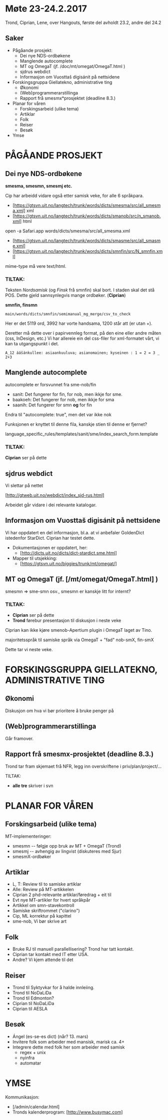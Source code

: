 #  Møte 23-24.2.2017

Trond, Ciprian, Lene, over Hangouts, første del avholdt 23.2, andre del 24.2

##  Saker
* Pågåande prosjekt:
    - Dei nye NDS-ordbøkene
    - Manglende autocomplete
    - MT og OmegaT (jf. /doc/mt/omegat/OmegaT.html )
    - sjdrus webdict
    - Informasjon om Vuosttaš digisánit på nettsidene
* Forskingsgruppa Giellatekno, administrative ting
    - Økonomi
    - (Web)programmerarstillinga
    - Rapport frå smesmx*prosjektet (deadline 8.3.)
* Planar for våren
    - Forskingsarbeid (ulike tema)
    - Artiklar
    - Folk
    - Reiser
    - Besøk
* Ymse

# PÅGÅANDE PROSJEKT

##  Dei nye NDS-ordbøkene

**smesma, smesmn, smesmj etc.**

Cip har arbeidd vidare også etter samisk veke, for alle 6 språkpara.

* [https://gtsvn.uit.no/langtech/trunk/words/dicts/smesma/src/all_smesma.xml] xml
* [https://gtsvn.uit.no/langtech/trunk/words/dicts/smanob/src/n_smanob.xml] html

open -a Safari.app words/dicts/smesma/src/all_smesma.xml

* [https://gtsvn.uit.no/langtech/trunk/words/dicts/smasme/src/all_smasme.xml]
* [https://gtsvn.uit.no/langtech/trunk/words/dicts/smnfin/src/N_smnfin.xml]

mime-type må vere text/html.

### TILTAK:
Teksten *Nordsamisk* (og *Finsk* frå smnfin) skal bort.
I staden skal det stå POS. Dette gjeld sannsynlegvis mange ordbøker. (**Ciprian**)

**smnfin, finsmn**

```main/words/dicts/smnfin/semimanual_mg_merge/csv_to_check```

Her er det 5119 ord, 3992 har vorte handsama, 1200 står att (er utan +).

Deretter må dette over i papirvennleg format, på den eine eller andre
måten (css, InDesign, etc.) Vi har allereie ein del css-filer for
xml-formatet vårt, vi kan ta utgangspunkt i det.

```A_12 áášánkullee: asiaankuuluva; asianomainen; kyseinen : 1 = 2 = 3 _ 2+3```

##  Manglende autocomplete

autocomplete er forsvunnet fra sme-nob/fin

* sanit: Det fungerer for fin, for nob, men ikkje for sme.
* baakoeh: Det fungerer for nob, men ikkje for sma
* saanih: Det fungerer for smn **og** for fin


Endra til "autocomplete: true", men det var ikke nok

Funksjonen er knyttet til denne fila, kanskje stien til denne er fjernet?

language_specific_rules/templates/sanit/sme/index_search_form.template

### TILTAK:
**Ciprian** ser på dette

##  sjdrus webdict

Vi slettar på nettet

[http://gtweb.uit.no/webdict/index_sjd-rus.html]

Arbeidet går vidare i dei relevante katalogar.

##  Informasjon om Vuosttaš digisánit på nettsidene

Vi har oppdatert en del informasjon, bl.a. at vi anbefaler GoldenDict istedenfor StarDict. Ciprian har testet dette.

* Dokumentasjonen er oppdatert, her:
    - [http://dicts.uit.no/dicts/dict-stardict.sme.html]
* Mapper til utsjekking:
    - [https://gtsvn.uit.no/biggies/trunk/mt/omegat/]

##  MT og OmegaT (jf. [/mt/omegat/OmegaT.html] )

smesmn => sme-smn osv., smesmn er kanskje litt for internt?

### TILTAK:
* **Ciprian** ser på dette
* **Trond** førebur presentasjon til diskusjon i neste veke


Ciprian kan ikke kjøre smenob-Apertium plugin i OmegaT laget av Tino.

majoritetsspråk til samiske språk via OmegaT + "fad"
nob-smX, fin-smX

Dette tar vi neste veke.

#  FORSKINGSGRUPPA GIELLATEKNO, ADMINISTRATIVE TING

##  Økonomi
Diskusjon om hva vi bør prioritere å bruke penger på

##  (Web)programmerarstillinga

Går framover.

##  Rapport frå smesmx-prosjektet (deadline 8.3.)

Trond tar fram skjemaet frå NFR, legg inn overskriftene i
priv/plan/project/...

TILTAK:
* **alle tre** skriver i svn

# PLANAR FOR VÅREN

##  Forskingsarbeid (ulike tema)

MT-implementeringer:

* smesmn -- følgje opp bruk av MT + OmegaT (Trond)
* smesmj -- avhengig av lingvist (diskuteres med Sjur)
* smesmX-ordbøker

##  Artiklar

* L, T: Review til to samiske artiklar
* Alle: Review på MT-artikkelen
* Ciprian 2 phd-relevante artiklar/føredrag + eit til
* Evt nye MT-artikler for hvert språkpår
* Artikkel om smn-stavekontroll
* Samiske skriftrommet ("clarino")
* Cip, ML korrektur på kapittel
* sme-nob, Vi bør skrive art

##  Folk

* Bruke RJ til manuell parallellisering? Trond har tatt kontakt.
* Ciprian tar kontakt med IT etter USA.
* Andre? Vi kjem attende til det

##  Reiser
* Trond til Syktyvkar for å halde innleiing.
* Trond til NoDaLiDa
* Trond til Edmonton?
* Ciprian til NoDaLiDa
* Ciprian til AESLA

##  Besøk

* Ángel (es-se-es dict) (når? 13. mars)
* Invitere folk som arbeider med mansisk, marisk ca. 4+
* Integrere dette med folk her som arbeider med samisk
    - regex + unix
    - nyinfra
    - automatar

# YMSE

Kommunikasjon:

* [/admin/calendar.html]
* Tronds kalenderprogram: [http://www.busymac.com]
